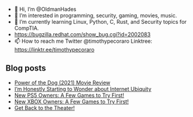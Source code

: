 - 👋 Hi, I’m @OldmanHades
- 👀 I’m interested in programming, security, gaming, movies, music.
- 🌱 I’m currently learning Linux, Python, C, Rust, and Security topics for CompTIA.
- https://bugzilla.redhat.com/show_bug.cgi?id=2002083
- 📫 How to reach me Twitter @timothypecoraro
Linktree: https://linktr.ee/timothypecoraro

## Blog posts
<!-- BLOG-POST-LIST:START -->
- [Power of the Dog &lpar;2021&rpar; Movie Review](https://medium.com/@timothypecoraro/power-of-the-dog-2021-movie-review-9e83ffd5fe7b?source=rss-5097f5c9b801------2)
- [I’m Honestly Starting to Wonder about Internet Ubiquity](https://medium.com/@timothypecoraro/im-honestly-starting-to-wonder-about-internet-ubiquity-7c58cd1e9eae?source=rss-5097f5c9b801------2)
- [New PS5 Owners: A Few Games to Try First!](https://medium.com/@timothypecoraro/new-ps5-owners-a-few-games-to-try-first-c1795bc588e2?source=rss-5097f5c9b801------2)
- [New XBOX Owners: A Few Games to Try First!](https://medium.com/@timothypecoraro/new-xbox-owners-a-few-games-to-try-first-264f6dc4ccd8?source=rss-5097f5c9b801------2)
- [Get Back to the Theater!](https://medium.com/@timothypecoraro/get-back-to-the-theater-1b61e761178f?source=rss-5097f5c9b801------2)
<!-- BLOG-POST-LIST:END -->

